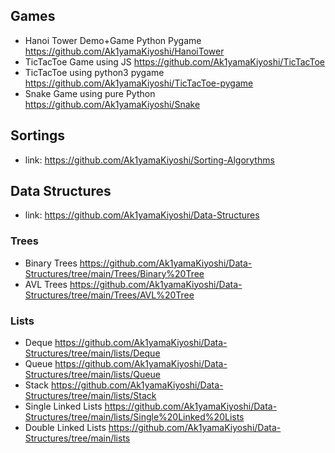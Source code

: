 ## Games
 - Hanoi Tower Demo+Game Python Pygame
https://github.com/Ak1yamaKiyoshi/HanoiTower
 - TicTacToe Game using  JS
https://github.com/Ak1yamaKiyoshi/TicTacToe
 - TicTacToe using python3 pygame 
https://github.com/Ak1yamaKiyoshi/TicTacToe-pygame
 - Snake Game using pure Python 
https://github.com/Ak1yamaKiyoshi/Snake
## Sortings
 - link: https://github.com/Ak1yamaKiyoshi/Sorting-Algorythms
## Data Structures
 - link: https://github.com/Ak1yamaKiyoshi/Data-Structures
### Trees
 - Binary Trees https://github.com/Ak1yamaKiyoshi/Data-Structures/tree/main/Trees/Binary%20Tree
 - AVL Trees https://github.com/Ak1yamaKiyoshi/Data-Structures/tree/main/Trees/AVL%20Tree
### Lists
 - Deque https://github.com/Ak1yamaKiyoshi/Data-Structures/tree/main/lists/Deque
 - Queue https://github.com/Ak1yamaKiyoshi/Data-Structures/tree/main/lists/Queue
 - Stack https://github.com/Ak1yamaKiyoshi/Data-Structures/tree/main/lists/Stack
 - Single Linked Lists https://github.com/Ak1yamaKiyoshi/Data-Structures/tree/main/lists/Single%20Linked%20Lists
 - Double Linked Lists https://github.com/Ak1yamaKiyoshi/Data-Structures/tree/main/lists
